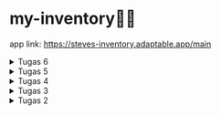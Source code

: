 # my-inventory🌻🌼
app link: https://steves-inventory.adaptable.app/main

<details>
<summary>Tugas 6</summary>

#### JavaScript dan Asynchronous JavaScript  
**Perbedaan antara asynchronous programming dengan synchronous programming**  
Synchronous programming adalah sebuah model pemrograman dimana setiap instruksi dieksekusi satu per satu, dan program menunggu hingga satu instruksi selesai sebelum menjalankan yang berikutnya. Ini berarti bahwa jika ada operasi yang memakan waktu seperti mengambil data dari internet, program akan terhenti dan tidak merespons hingga operasi tersebut selesai. Contohnya adalah saat kita mengambil data dari server dengan AJAX.

Asynchronus programming adalah model pemrograman dimana program dapat melanjutkan menjalankan instruksi lain sambil menunggu operasi tersebut selesai. Contohnya, dengan menggunakan promise atau async/await dalam JavaScript kita dapat mengirim request AJAX ke server selagi menjalankan kode lain saat menunggu responsnya

**Event-driven programming**  
Event-driven programming adalah paradigma pemrograman di mana program merespons peristiwa (events) yang terjadi dalam sistem atau aplikasi dengan sebuah event listener (fungsi atau metode yang akan dijalankan ketika peristiwa terjadi).  

```ruby
document.getElementById("button_add").onclick = addProduct
```
Pada kode tersebut `.onclick` merupakan suatu event dari elemen button yang diambil, dan `addProduct` adalah sebuah event listener (method yang dijalankan) dari event tersebut.

**Jelaskan penerapan asynchronous programming pada AJAX**  
Asynchronous programming pada AJAX memungkinkan pertukaran data dengan server tanpa menghentikan operasi lainnya, hal itu dapat membuat server hanya merender bagian yang diperlukan sebagai respons saat pengguna mengirimkan permintaan. Oleh karena itu, halaman web tetap responsif dan dinamis serta memungkinkan interaksi yang mulus tanpa perlu memuat ulang seluruh halaman.

**Penerapan AJAX menggunakan Fetch API/library jQuery**  
Fetch API dan  jQuery adalah teknologi yang biasa digunakan untuk melakukan permintaan AJAX dalam pengembangan web. Adapun perbedaan antara Fetch API dan jQuery:
*   Fetch API adalah API standar yang telah disertakan dalam semua browser modern. Hal ini berarti Anda tidak perlu lagi mengunduh atau mengimpor library tambahan untuk melakukan permintaan AJAX seperti jQuery.
*   Fetch API menggunakan Promise, yang memungkinkan Anda untuk menulis kode yang lebih bersih dan mudah dibaca saat menangani respons dan kesalahan, sedangkan jQuery memakai callback.  

Berdasarkan perbedaan perbedaan tersebut, menurut saya Fetch API lebih cocok pada tugas kali ini karena aplikasi yang dibuat masih relatif sederhana dan cocok untuk pemula

**Jelaskan bagaimana cara kamu mengimplementasikan checklist di atas secara step-by-step**
1.  **AJAX GET**
    *   Karena saya menginginkan kode yang terpisah untuk Javascript,  saya menyimpan file javascript di dalam folder static yang sudah saya buat sebelumnya.
    *   Buat `script.js` untuk membuat file Javascript pada elemen HTML
    *   Hubungkan `script.js` dengan file HTML dengan menambahkan kode
        ```ruby
        <script src="{% static 'script.js' %}"></script>
        ```
        pada `body` di `base.html`
    *   Agar dapat mengambil data item menggunakan AJAX GET, buat fungsi `getItem()` pada `views.py`
        ```ruby
        def get_product_json(request):
            product_item = Item.objects.filter(user=request.user)
            return HttpResponse(serializers.serialize('json', product_item))
        ```
        Fungsi tersebut meminta semua data yang dimiliki oleh user tertentu
    *   Buat path pada `urls.py` untuk menjalankan function tersebut
        ```ruby
        path('get-product/', get_product_json, name='get_product_json'),
        ```
    *   Buat fungsi untuk mengambil data dari server dengan menggunakan AJAX GET
        ```ruby
        async function getItems() {
            return fetch("/get-product/").then((res) => res.json())
        }
        ```
    *   Membuat fungsi `showItems()` untuk menampilkan seluruh data yang sudah diambil dari function `getItems()`. 
        ```ruby
        const listItems = document.querySelector(".table-items");
        async function showItems() {
            listItems.innerHTML = '';
            let output = "";
            const items = await getItems()
            items.forEach(item => {
                output += `
                <div class="row list-items justify-content-center">
                    <div class="col-3 mepet">
                            <p class="border-minecraft mepet fs-5">${item.fields.name}</p>
                        </div>
                        <div class="col-1 mepet">
                            <p class="border-minecraft mepet fs-5">${item.fields.amount}</p>
                        </div>
                        <div class="col-4 mepet">
                            <p class="border-minecraft mepet fs-5">${item.fields.description}</p>
                        </div>
                        <div class="col-1 p-0" >
                            <button onclick="deleteItem(${item.pk});" class="button-minecraft lebar-max">Delete</button>
                        </div>
                        <div class="col-1 p-0" >
                            <button onclick="editItem()" class="button-minecraft lebar-max">Edit</button>
                        </div>
                        <div class="col-1 p-0">
                            <button onclick="plusItem(${item.pk});" class="button-minecraft lebar-max">+</button>       
                        </div>
                        <div class="col-1 p-0">
                            <button onclick="minItem(${item.pk});" class="button-minecraft lebar-max">-</button>
                        </div>
                    </div>
                </div>
            `;
            });
            listItems.innerHTML = output;
        }
        ```
    *   Panggil fungsi `showItem()` pada Javascript untuk menjalankan fungsi tersebut.

2.  **AJAX POST**
    *   Buat modal untuk menampilkan form
        ```ruby
        <div class="modal fade border-minecraft" id="exampleModal" tabindex="-1" aria-labelledby="exampleModalLabel" aria-hidden="true" style="background-color: rgba(0, 0, 0, 0.1);">
            <div class="modal-dialog">
                <div class="modal-content border-minecraft" style="border-radius: 0;">
                    <div class="modal-header border-minecraft" style="border-radius: 0;">
                        <h1 class="modal-title fs-5" id="exampleModalLabel">Add New Product</h1>
                        <button type="button" class="btn-close" data-bs-dismiss="modal" aria-label="Close"></button>
                    </div>
                    <div class="modal-body border-minecraft" style="border-radius: 0;">
                        <form id="form" onsubmit="return false;">
                            {% csrf_token %}
                            <div class="mb-3">
                                <label for="name" class="col-form-label">Name:</label>
                                <input type="text" class="form-control" id="name" name="name" style="border-radius: 0;"></input>
                            </div>
                            <div class="mb-3">
                                <label for="price" class="col-form-label">Amount:</label>
                                <input type="number" class="form-control" id="amount" name="amount" style="border-radius: 0;"></input>
                            </div>
                            <div class="mb-3">
                                <label for="description" class="col-form-label">Description:</label>
                                <textarea class="form-control" id="description" name="description" style="border-radius: 0;"></textarea>
                            </div>
                        </form>
                    </div>
                    <div class="modal-footer border-minecraft" style="border-radius: 0;">
                        <button type="button" class="button-minecraft" data-bs-dismiss="modal">Close</button>
                        <button type="button" class="button-minecraft" id="button_add" data-bs-dismiss="modal">Add Product</button>
                    </div>
                </div>
            </div>
        </div>
        ```
    *   Buat button untuk menampilkan modal yang sudah dibuat dengan menargetkan modal yang ber-id `exampleModal`
        ```ruby
        <button type="button" class="button-minecraft mx-auto d-block mb-2" style="width: 10rem;" data-bs-toggle="modal" data-bs-target="#exampleModal">Add Product by AJAX</button>
        ```
    *   Agar dapat mengirim data item menggunakan AJAX POST, buat fungsi `add_item_ajax()` pada `views.py`
        ```ruby
        @csrf_exempt
        def add_item_ajax(request):
            if request.method == 'POST':
                name = request.POST.get("name")
                amount = request.POST.get("amount")
                description = request.POST.get("description")
                user = request.user

                new_product = Item(name=name, amount=amount, description=description, user=user)
                new_product.save()

                response_data = {
                    'success': True,
                    'message': 'Berhasil menambahkan ' + name
                }
            return JsonResponse(response_data)
        ```
        Fungsi tersebut menambahkan Item baru pada model yang dibuat dan mengirimkan response berupa status dan pesan sukses
    *   Buat path pada `urls.py` untuk menjalankan function tersebut
        ```ruby
        path('create-ajax/', add_item_ajax, name='add_item_ajax'),
        ```
    *   Buat fungsi untuk mengambil data dari server dengan menggunakan AJAX POST
        ```ruby
        async function addProduct() {
            fetch("/create-ajax/", {
                method: "POST",
                body: new FormData(document.querySelector('#form'))
            })
            .then(res => res.json())
            .then(data =>{
                if (data.success){
                    showItems();
                    messageBox.innerHTML = `
                    <p class="text-center">${data.message}<p>
                    `;
                }
            })
            document.getElementById("form").reset()
            return false
        }

        document.getElementById("button_add").onclick = addProduct
        ```
3.  **Melakukan perintah collectstatic**
    memodifikasi bagian `STATIC_URL` dan `STATIC_ROOT` pada `settings.py`
    ```ruby
    STATIC_URL = 'static/'

    STATICFILES_DIRS = [
        BASE_DIR / "static"
    ]
    ```
    Jalankan pertintah untuk `collectstatic`
    ```ruby
    python manage.py collectstatic
    ```

</details>

<details>
<summary>Tugas 5</summary>

#### Desain Web menggunakan HTML, CSS dan Framework CSS
**Manfaat dari setiap element selector dan kapan waktu yang tepat untuk menggunakannya**  
*   Element Selector: digunakan untuk mengubah style semua elemen yang memiliki tag HTML yang sama.
    ```ruby
    p {
  
    }
    ```
*   ID Selector: digunakan untuk mengubah style elemen HTML yang memiliki ID unik yang sesuai
    ```ruby
    #header{
    ...
    }
    ```
*   Class Selector: digunakan untuk mengubah style semua elemen yang memiliki class yang sama. Biasanya digunakan untuk elemen HTML yang mempunyai beberapa style yang sama.
    ```ruby
    .card-header{
    ...
    }
    ```

**Jelaskan HTML5 Tag**   
Banyak sekali Tag HTML, dan berikut adalah beberapa Tag HTML yang saya ketahui:
*   `<p>` digunakan untuk membuat paragraf teks.
*   `<br>` digunakan untuk membuat pemisah baris (line break) dalam teks.
*   `<ul>` digunakan untuk membuat list yang  tak terurut (unordered list).
*   `<ol>` digunakan untuk membuat list yang terurut (ordered list). 
*   `<li>` digunakan dalam elemen `<ul>` dan `<ol>` untuk menandakan setiap item dalam daftar. 
*   `<div>` digunakan untuk membuat kontainer yang biasanya digunakan untuk mengelompokkan elemen HTML lainnya.
*   `<header>` digunakan untuk menunjukkan head dari sebuah halaman, biasanya berisi seperti judu, navbar, dll.

**Jelaskan perbedaan antara margin dan padding.**    
![image](https://github.com/nadriha/my-inventory/assets/116888619/34814590-073f-4b43-96d6-9e2e434da693)  
Bisa dilihat dari gambar diatas, padding adalah ruang di dalam elemen, yaitu jarak antara isi di dalam elemen dengan batas elemen itu sendiri. Padding memengaruhi elemen dengan cara memberikan ruang tambahan di dalam elemen tersebut. Sedangkan margin adalah ruang di luar elemen, yang berarti itu adalah jarak antara elemen  dengan elemen-elemen lain di sekitarnya. Margin memengaruhi elemen dengan cara membuat jarak antara elemen dan elemen-elemen lain yang ada di sekitarnya.  

**Jelaskan perbedaan antara framework CSS Tailwind dan Bootstrap. Kapan sebaiknya kita menggunakan Bootstrap daripada Tailwind, dan sebaliknya?**    
Tailwind CSS adalah kerangka kerja CSS membangun tampilan dengan menggabungkan kelas-kelas utilitas yang telah didefinisikan sebelumnya. Ini memungkinkan tingkat kustomisasi yang tinggi dan ukuran file CSS yang lebih kecil karena hanya memuat kelas-kelas utilitas yang telah didefinisikan sebelumnya. Selain itu, Tailwind CSS memiliki memberikan fleksibilitas dan adaptabilitas tinggi terhadap proyek. Sedangkan Bootstrap, adalah kerangka kerja CSS "component based" yang menyediakan sejumlah besar komponen UI siap pakai, tetapi mungkin memerlukan lebih banyak penyesuaian. Oleh karena itu, Bootstrap memiliki file CSS yang lebih besar dibandingkan dengan Tailwind CSS karena termasuk banyak komponen yang telah didefinisikan. Bootstrap sering kali menghasilkan tampilan yang lebih konsisten di seluruh proyek karena menggunakan komponen yang telah didefinisikan.

Bootstrap cocok ketika kita membutuhkan website dengan solusi yang simple dengan komponen yang telah dibuatkan sebelumnya dan konsistensi tampilan yang kuat. Di sisi lain, Tailwind cocok ketika kita menginginkan kustomisasi yang tinggi, mengutamakan ukuran file yang kecil, dan ingin memahami secara mendalam bagaimana tampilan dibangun.

**Jelaskan bagaimana cara kamu mengimplementasikan checklist di atas secara step-by-step**
*   Karena saya menginginkan kode yang terpisah untuk HTML dan CSS, saya membuat directory baru bernama static yang akan menyimpan file CSS dan elemen yang dibutuhkan.
*   Buat `styles.css` untuk mengatur style pada elemen HTML
*   Hubungkan `styles.css` dengan file HTML dengan menambahkan kode
    ```ruby
    <link rel="stylesheet" href="{% static 'styles.css' %}">
    ```
    pada `head` di `base.html`
*   Hubungkan `styles.css` dengan projek Django utuk menggunakan static files yang merupakan file-file pendukung HTML pada suatu situs web dengan menambahkan kode
    ```ruby
    STATICFILES_DIRS = [
    BASE_DIR / "static"
    ]
    ```
*   Mengubah tampilan login pada `login.html` dengan membuat border dan mengubah margin-marginnya
    ```ruby
    {% block content %}
    <div class="login container background d-flex justify-content-center align-items-center min-vh-100">
        
        <div class=" border-minecraft p-3" style="width: 50%;">
            <h1>Login</h1>

            <form method="POST" action="">
                {% csrf_token %}
                <div>
                    <div class="mb-2">
                        <label for="username" class="form-label mb-0">Username</label>
                        <input type="text" class="form-control border-minecraft mt-0" style="background-color: #c6c6c6;border-radius: 0;" id="username" name="username" placeholder="Username">
                    </div>
                    <div class="mb-3">
                        <label for="password" class="form-label mb-0">Password</label>
                        <input type="password" class="form-control border-minecraft mt-0" style="background-color: #c6c6c6;border-radius: 0;" id="password" name="password" placeholder="Password">
                    </div>
                    <button type="submit" class="button-minecraft mb-2 ">Login</button>
                </div>
            </form>

            {% if messages %}
                <ul>
                    {% for message in messages %}
                        <li>{{ message }}</li>
                    {% endfor %}
                </ul>
            {% endif %}

            <div class="mt-auto">
                Don't have an account yet? <a href="{% url 'main:register' %}">Register Now</a>
            </div>
        </div>
    </div>
    {% endblock content %}
    ```
*   Mengubah tampilan `register.html` agar sama dengan `login.html` dengan menambahkan border dan background
    ```ruby
    {% block content %}  

    <div class="container register background d-flex justify-content-center align-items-center min-vh-100">
        <div class="row border-minecraft p-3" style="width: 70%;">
                <h1>Register</h1>
                
                <form method="POST">
                    {% csrf_token %}
                    {{ form.as_p }}
                    <button type="submit" class="button-minecraft" style="height: 2rem;">Register</button>
                </form>
                
                {% if messages %}
                    <div class="alert alert-info mt-3">
                        <ul>
                            {% for message in messages %}
                                <li>{{ message }}</li>
                            {% endfor %}
                        </ul>
                    </div>
                {% endif %}
            
        </div>
    </div>

    {% endblock content %}
    ```
*   Mengubah tampilan `create_item.html` dan `edit_product.html` menggunakan template yang sama dengan menambahkan border dan juga mengubah padding pada container
*   Pada setiap langkah langkah diatas, saya menambahkan style pada css eksternal (`styles.css`) dengan kode berikut
    ```ruby
    @import url('https://fonts.googleapis.com/css2?family=VT323&display=swap');

    body{
        font-family: 'VT323';
        background-color: #c6c6c6;
        
    }

    .border-minecraft {
        background-color: #8b8b8b ; 
        box-shadow: inset 1.5px 1.5px 0px rgba(55, 55, 55, 0.8), 
                    inset -2px -2px 0px #ffffff;
        height: 100%;

    }

    .button-minecraft {
        background-color: #c6c6c6 ; 
        box-shadow: inset 1.5px 1.5px 0px rgba(55, 55, 55, 0.8), 
                    inset -2px -2px 0px #ffffff;
        height: 100%;
    }

    .tidak-bold {
        font-weight: normal; /* This makes the font not bold */
    }

    .mepet {
        padding: 0;
        margin: 0;
    }

    .lebar-max{
        width: 100%;
    }

    .login{
        background-image: url('/static/images/minecraft-wallpaper-hd.jpg'); /* Update the path to your background image */
        background-size: cover;
        background-repeat: no-repeat;
        max-width: 100%;
    }

    .register{
        background-image: url('/static/images/minecraft-wallpaper-hd.jpg'); /* Update the path to your background image */
        background-size: cover;
        background-repeat: no-repeat;
        max-width: 100%;
    }

    ```
*   Tambahkan navbar pada `main.html` dengan menggunakan template yang tersedia dari Bootsrap. 
*   Tambahkan Header yang berisi nama, kelas, dan kapan terakhir user login.
*   Gunakan grid pada Bootsrap untuk menampilkan list of item, yang seiap column dipakaikan border masing masing.
*   Ubah tampilan button-button dengan memakaikan class yang sama
    ```ruby
    {% extends 'base.html' %}

    {% block content %}

        <!--Navigation Bar-->
        <nav id="navigation" class="navbar navbar-expand-lg navbar-dark border-minecraft">
            <div class="container">
                <p class="navbar-brand fs-2 p-0 mb-0" href="#" >MY INVENTORY</p>
                <a class="fs-5" href = "{% url 'main:logout' %}">
                    <button class="border-minecraft" style="background-color: #c6c6c6; ">Logout</button >
                </a>
            
            </div>
        </nav>
        <!--End Navigation Bar-->
        <!--Header-->
        <section style="background-color: #c6c6c6;">
            <h2 class="text-center m-0 pt-2">Hello, {{name}} from {{class}}!</h2>
            <p class="text-center mb-0">Last login: {{ last_login }}</p>
        </section>
        <!--End of Header-->
        <!--Tabel-->
        <section style="background-color: #c6c6c6;">
            <div class="container items text-center mb-3" style="max-width: 60%;">
                <div class="row">
                <div class="col">
                    <h5 class="mt-4 mb-2">{{name}}'s Inventory</h2>
                </div>
                </div>
                <div class="row">
                    <div class="col-3">
                    Name
                    </div>
                    <div class="col-1">
                        Amount
                    </div>
                    <div class="col-4">
                        Description
                    </div>
                </div>
                {% for item in items %}
                <div class="row justify-content-center">
                    <div class="col-3 mepet">
                        <p class="border-minecraft mepet fs-5">{{item.name}}</p>
                    </div>
                    <div class="col-1 mepet">
                        <p class="border-minecraft mepet fs-5">{{item.amount}}</p>
                    </div>
                    <div class="col-4 mepet">
                        <p class="border-minecraft mepet fs-5">{{item.description}}</p>
                    </div>
                    <div class="col-1 p-0" >
                        <a href="{% url 'main:delete_item' item.id %}">
                            <input type="hidden"  value="{{ item.id }}">
                            <button class="button-minecraft lebar-max">Delete</button>
                        </a>
                    </div>
                    <div class="col-1 p-0" >
                        <a href="{% url 'main:edit_product' item.pk %}">
                            <button class="button-minecraft lebar-max">
                                Edit
                            </button>
                        </a>
                    </div>
                    <div class="col-1 p-0">
                        <a href="{% url 'main:tambah_item' item.id %}">
                            <input type="hidden" value="{{ item.id }}">
                            <button class="button-minecraft lebar-max">+</button>
                        </a>
                    </div>
                    <div class="col-1 p-0">
                        <a href="{% url 'main:kurang_item' item.id %}">
                            <input type="hidden" value="{{ item.id }}">
                            <button class="button-minecraft lebar-max">-</button>
                        </a>
                    </div>
                </div>
                {% endfor %}
            </div>
        </section>
        <!--End of Tabel-->
        <!--Messages-->
        </section style="background-color: #c6c6c6; min-height: 2rem;">
            {% if messages %}
                <ul class="text-center">
                    {% for message in messages %}
                        <p class="mt-2">{{ message }}</p>
                    {% endfor %}
                </ul>
            {% endif %} 
        </section> 
        <!--End of messages-->
        <!--Add Item-->
        <section class="text-center" style="background-color: #c6c6c6">
            <a href="{% url 'main:create_item' %}">
                <button class="button-minecraft" style="width: 10rem;">
                    Add New Item
                </button>
            </a>
            
            <a href="{% url 'main:logout' %}">
                <button class="button-minecraft" style="width: 10rem">
                    Logout
                </button>
            </a>
        </section>
        <!--End of Add Item-->
    {% endblock content %}
    ```
*   Tambahkan kode dibawah, untuk menandakan elemen `p` terakhir pada `row` berubah menjadi warna merah
    ```ruby
    .row:last-child p{
    background-color: red;
    }
    ```
</details>

<details>
<summary>Tugas 4</summary>

#### Implementasi Autentikasi, Session, dan Cookies pada Django
**Apa itu Django UserCreationForm, dan jelaskan apa kelebihan dan kekurangannya?**  
Django UserCreationForm adalah tool yang dapat membuat login pengguna dengan cara mengimpor authentication modul pada django. UserCreationForm ini digunakan untuk membuat user baru dalam sebuah aplikasi django dengan sebuah form. UserCreationForm juga merupakan sebuat template untuk membuat user yang memiliki tiga input, yaitu username, password1, dan password2 (yang digunakan untuk konfirmasi kata sandi). Didalamnya juga sudah terdapat authentikasi agar semua input yang diberikan oleh user adalah valid.  
Kelebihan:  
- Mudah digunakan  
- Efisiensi waktu  

Kekurangan:  
- Tampilan default yang kurang sesuai untuk pengguna  
- Terbatas untuk validasi yang kompleks

**Apa perbedaan antara autentikasi dan otorisasi dalam konteks Django, dan mengapa keduanya penting?**  
Autentikasi yaitu proses dimana Django memverifikasi seorang user adalah benar user dari aplikasi tersebut, sementara otorisasi yaitu proses dimana Django memberikan izin/menentukan izin apa yang bisa dilakukan oleh pengguna yang telah terautentikasi.  

Autentikasi dan otorisasi dalam Django sangat penting karena keduanya berperan dalam menjaga keamanan dan perlindungan data dalam aplikasi web. Dengan memadukan autentikasi dan otorisasi yang sesuai, kita dapat menjaga tingkat keamanan, mengendalikan hak akses, melindungi privasi pengguna, dan bahkan dapat mendeteksi pelaku jika terjadi suatu penyalahgunaan aplikasi.

**Apa itu cookies dalam konteks aplikasi web, dan bagaimana Django menggunakan cookies untuk mengelola data sesi pengguna?**  
Cookies adalah data yang berukuran kecil yang disimpan pada sisi klien/user. Cookies digunakan oleh aplikasi web untuk menyimpan informasi yang dapat diakses kembali saat pengguna melakukan request pada situs web yang sama.  

Pada Django, cookies biasanya digunakan untuk menyimpan Session ID yang dapat dianggap sebagai suatu token (barisan karakter) untuk mengenali session yang unik pada aplikasi web tertentu. Session ID ini kemudian dipetakan ke suatu database pada sisi web server. Kemudian, saat klien mengirimkan request, browser juga mengirimkan suatu session ID ke server. Server akan mencari data pada database berdasarkan session ID yang didapat, lalu mengembalikan data yang diminta.

**Apakah penggunaan cookies aman secara default dalam pengembangan web, atau apakah ada risiko potensial yang harus diwaspadai?**  
Secara default, cookies adalah mekanisme penyimpanan data yang relatif aman karena data cookies hanya dapat diakses oleh server yang mengatur cookie tersebut. Namun, terdapat juga risiko potensial cookies yang harus diwaspadai, yaitu ketika cookie mengandung informasi yang sensitif, seperti password, cookies yang tidak dienkripsi, dan juga pencurian cookies.  

**Jelaskan bagaimana cara kamu mengimplementasikan checklist di atas secara step-by-step.**
1.  Mengimplementasikan fungsi registrasi, login, dan logout untuk memungkinkan pengguna untuk mengakses aplikasi sebelumnya dengan lancar.  
    **Registrasi**
    *   Mengimport library `redirect`, `UserCreationForm`, dan `messages` pada `views.py`
    *   Membuat function `register` dengan form dari `UserCreationForm`
        ```ruby
        def register(request):
        form = UserCreationForm()

        if request.method == "POST":
            form = UserCreationForm(request.POST)
            if form.is_valid():
                form.save()
                messages.success(request, 'Your account has been successfully created!')
                return redirect('main:login')
        context = {'form':form}
        return render(request, 'register.html', context)
        ```
    *   Membuat tampilan html (`register.html`) pada direktori `templates` untuk menampilkan form untuk registrasi
    *   Pada `register.html` taruh form yang didapat dari `UserCreationForm`
        ` {{ form.as_table }}` dan menaruh button `Daftar` untuk mensubmit form.
    *   Menambahkan path url ke dalam `urls.py` dan memasukan function `register` yang telah diimport dari `views.py`  

    **Login**
    *   Mengimport function `authenticate` dan `login` dari `django.contrib.auth`
    *   Membuat function untuk login user 
        ```ruby
        def login_user(request):
        if request.method == 'POST':
            username = request.POST.get('username')
            password = request.POST.get('password')
            user = authenticate(request, username=username, password=password)
            if user is not None:
                login(request, user)
                response = HttpResponseRedirect(reverse("main:show_main")) 
                response.set_cookie('last_login', str(datetime.datetime.now()))
                return response
            else:
                messages.info(request, 'Sorry, incorrect username or password. Please try again.')
        context = {}
        return render(request, 'login.html', context)
        ```
    *   Membuat tampilan html (`register.html`) pada direktori `templates` untuk menampilkan halaman login
    *   Menambahkan path url ke dalam `urls.py` dan memasukan function `login_user` yang telah diimport dari `views.py`  

    **Logout**
    *   Mengimport function `logout` dari `django.contrib.auth`
    *   Membuat function untuk logout
        ```ruby
        def logout_user(request):
            logout(request)
            response = HttpResponseRedirect(reverse('main:login'))
            response.delete_cookie('last_login')
            return response
        ```
    *   Tambahkan button untuk logout pada `main.html` yang di-link menucu path `logout`
    *   Menambahkan path url ke dalam `urls.py` dan memasukan function `logout_user` yang telah diimport dari `views.py`  

    *   Agar pengguna yang masuk hanya pengguna yang sudah login, maka masukkan kode
        ```ruby
        @login_required(login_url='/login')
        ```
        pada barus sebelum fungsi `show_main` dibuat.

2. Membuat dua akun pengguna dengan masing-masing tiga dummy data menggunakan model yang telah dibuat pada aplikasi sebelumnya untuk setiap akun di lokal.  
    *   Membuat akun pengguna dengan cara klik `Register Now`
    *   Memasukan username dan password sesuai ketentuan
    *   Klik `Daftar`
    *   Login sesuai username dan password yang di daftarkan
    *   Klik `Add New Item` untuk menambah barang di Inventory
   ![messageImage_1695777866470](https://github.com/nadriha/my-inventory/assets/116888619/103e1d96-d66f-4699-a8f3-d583e0d5491f)
   ![messageImage_1695778156459](https://github.com/nadriha/my-inventory/assets/116888619/207eafaa-eb09-480a-ae43-2939de18a2ff)

3. Menghubungkan model Item dengan User.  
    *   Mengimport `User` pada `models.py`
    *   Menambahkan variable `User` dengan menggunakan `ForeignKey` agar setiap item dapat diasosiasikan dengan seotang user
        ```ruby
        class Item(models.Model):
            user = models.ForeignKey(User, on_delete=models.CASCADE)
        ```
    *   Ubah fungsi `create_item` pada `views.py` agar mempunyai attribut `user` dengan cara mengambil variable user pada request
        ```ruby
        item = form.save(commit=False)
        item.user = request.user
        item.save()
        ```
    *   Tambahkan filter pada variable items di fungsi `show_main` pada `main.html` agar item yang diambil pada variable `items` hanya item yang cocok dengan nama user.
        ```ruby
        def show_main(request):
        products = Item.objects.filter(user=request.user)
        ```  
    * Migrate agar perubahan pada model dapat teraplikasi.  

4. Menampilkan detail informasi pengguna yang sedang logged in seperti username dan menerapkan cookies seperti last login pada halaman utama aplikasi.  
    **Menampilkan detail informasi pengguna yang sedang logged in**
    *   Pada fungsi `show_main` bagian `context`, ambil username dari properti dari objek `request.user` dan masukan ke dalam variable `name`.
        ```ruby
        def show_main(request):
        products = Product.objects.filter(user=request.user)

        context = {
            'name': request.user.username,
        }
        ```
    **Cookies seperti last login pada halaman utama aplikasi**
    *   Pada fungsi `login_user` ketika user berhasil login, masukan waktu kapan user tersebut login dengan cara:
        ```ruby
        response.set_cookie('last_login', str(datetime.datetime.now()))
        ```
    *   Pada fungsi `show_main`, tambahkan variable `last_login` di dalam `context` yang mempunyai value
        ```ruby
        request.COOKIES['last_login']
        ```
        Kode tersebut mereturn variable `last_login` yang dibuat saat user login dan memasukkannya ke dalam variable `last_login`. 
    *   Agar variable `last_login` dapat muncul pada halaman utama aplikasi web, tambahkan kode 
        ```ruby
        <h5>Sesi terakhir login: {{ last_login }}</h5>
        ```` 
        pada `main.html`.

</details>

<details>
<summary>Tugas 3</summary>

#### Form dan Data Delivery

**Apa perbedaan antara form POST dan form GET dalam Django?**
Method GET dan POST digunakan untuk mengirim data dari client ke server dalam HTTP, tetapi perbedaan utama antara keduanya adalah bahwa method GET membawa parameter permintaan yang ditambahkan dalam string URLnya, sedangkan POST membawa parameter permintaan dalam body, yang membuatnya lebih aman dalam pengiriman data dari client ke server.  
contoh:  
GET = https://www.google.com/search?q=<b>whats+get+method</b>..  
POST = https://www.dummyweb.com/submit-form

**Apa perbedaan utama antara XML, JSON, dan HTML dalam konteks pengiriman data?**
* **XML**  
XML adalah markup language yang diguankan untuk menyimpan dan mengirimkan data. XML didefinisikan sebagai aturan untuk mengubah dokumen menjadi sebuah kode yang dapat dibaca oleh mesin dan juga manusia. XML memiliki fleksibilitas yang tinggi karena dapat digunakan untuk mendefinisikan tipe data yang bebas. XML menggunakan sintaks yang berbasis tag dengan elemen yang diapit oleh tanda kurung sudut (<>).  

* **JSON**  
Berbeda dari XML, JSON merupakan format file berbasis teks yang mudah dibaca oleh manusia yang umumnya digunakan dalam proses pertukaran data antara server dan client. JSON menggunakan sintaksis yang berbasis objek dengan pasangan nama-nilai yang diapit oleh kurung kurawal {} seperti dictionary pada python. JSON digunakan secara luas dalam pengembangan web untuk pertukaran data antara server dan klien.  

* **HTML**  
Sama seperti XML, HTML adalah markup language yang digunakan untuk membuat halaman website dan aplikasi web. HTML biasanya digunakan dalam pembuatan tampilan dan struktur halaman web dan memiliki aturan yang lebih terbatas dibandingkan dengan XML dan JSON. HTML menggunakan sintaksis yang mirip dengan XML, tetapi memiliki tujuan yang berbeda dan penamaan tipe data lebih terbatas.  

**Mengapa JSON sering digunakan dalam pertukaran data antara aplikasi web modern?**  
JSON sering digunakan dalam pertukaran data karena dapat mempermudah proses pertukaran data dan mengolah proses data pada web. JSON memiliki format teks yang ringan dan memiliki format data yang mudah diurai tanpa perlu menulis banyak kode dalam berbagai bahasa pemrograman yang berbeda. Hal ini menjadikan JSON sangat efisien dalam mentransfer dan menggunakan data tidak seperti pada XML.

**Jelaskan bagaimana cara kamu mengimplementasikan checklist di atas secara step-by-step**  
1.  Membuat input form untuk menambahkan objek model pada app sebelumnya.
    *   Membuat file `forms.py` untuk menyimpan forms code dengan mengimport `ModelForm`
    *   Menambahkan class `ItemForm` yang akan menerima input dari user dan ditambahkan ke model `Item`
    *   Membuat function `create_item` pada `views.py` untuk memproses hasil input yang user berikan. 
    *   Menambahkan path url `create_item` agar bisa menampilkan `create_item.html` dan menjalankan fungsi `create_item`
  
2. Menambahkan 5 fungsi views untuk melihat objek yang sudah ditambahkan dalam format HTML, XML, JSON, XML by ID, dan JSON by ID.
    *   Pada `views.py` dalam direktori `main`, import `HttpResponse` dan `Serializer` yang digunakan untuk mentranslate objek model menjadi format yang diinginkan dan ditampilkan pada web.
    *   Membuat function yang menerima input dari user, mengambil data dari model dan mengembalikan HTTP Response dengan data yang sudah diubah ke format yang diinginkan   

    ```ruby
        def show_xml(request):
    data = Item.objects.all()
    return HttpResponse(serializers.serialize("xml", data), content_type="application/xml")

    def show_json(request):
        data = Item.objects.all()
        return HttpResponse(serializers.serialize("json", data), content_type="application/json")
    ```
    *   Jika request membutuhkan `id`, masukkan parameter `id` yang dimuat pada variabel ke dalam fungsi, dan data akan difilter sesuai `id` yang dinput yang terdapat pada variable `pk` pada model.   

    ```ruby
    def show_xml_by_id(request, id):
        data = Item.objects.filter(pk=id)
        return HttpResponse(serializers.serialize("xml", data), content_type="application/xml")

    def show_json_by_id(request, id):
        data = Item.objects.filter(pk=id)
        return HttpResponse(serializers.serialize("json", data), content_type="application/json")
    ```

    *   Menampilkan isi form pada file `main.html` dengan menyisipkan code pada tag `{%block content %}`
    ```ruby
        {% for product in products %}
            <tr>
                <td>{{product.name}}</td>
                <td>{{product.price}}</td>
                <td>{{product.description}}</td>
                <td>{{product.date_added}}</td>
            </tr>
        {% endfor %}
    ```


3. Membuat routing URL untuk masing-masing views yang telah ditambahkan pada poin 2.
    *   Buat path dalam `urls.py` dalam direktori `main` untuk menampilkan respons dari function yang dibuat.  

    ```ruby
        path('xml/', show_xml, name='show_xml'), 
        path('json/', show_json, name='show_json'), 
    ```
    *   Pada request yang membutuhkan `id`, masukkan variable `id` yang akan dicari ke dalam endpoint tersebut.  

    ```ruby
        path('xml/<int:id>/', show_xml_by_id, name='show_xml_by_id'),
        path('json/<int:id>/', show_json_by_id, name='show_json_by_id'), 
    ```
**Postman**  
*<b>HTML</b>
![image](https://github.com/nadriha/my-inventory/assets/116888619/9586608a-434e-4582-9e6b-93f7dec75b56)
* <b>JSON</b>
![image](https://github.com/nadriha/my-inventory/assets/116888619/9dd8d41b-2fed-4c66-97db-54cc3fe7a16e)
* <b>XML</b>
![image](https://github.com/nadriha/my-inventory/assets/116888619/b2ebcc9d-524d-44c5-9636-bc6b1b9eb5f6)
* <b>JSON by ID</b>
![image](https://github.com/nadriha/my-inventory/assets/116888619/99bca72b-e2c2-4ede-8b23-867236d99ada)
* <b>XML by ID</b>
![image](https://github.com/nadriha/my-inventory/assets/116888619/f33b1c2d-4a90-4479-96cf-2e6908979cca)


</details>

<details>
<summary>Tugas 2</summary>

#### Implementasi Model-View-Template (MVT) pada Django
**Steps:**
1.  Membuat proyek Django baru  
    * Membuat  dierktori dengan nama aplikasi yang diinginkan dan membuat file   dependencies seperti file [requirements](/requirements.txt) yang berisi kumpulan modul/library framework yang diperlukan.  
    * Menjalankan virtual environtment dengan menjalankan perintah `env\Scripts\activate.bat`.  
    * Menginstal dependencies tersebut dengan menjalankan perintah `pip install -r requirements.txt`.  
    * Setelah menginstall dependencies tersebut, buat poyek Django dengan perintah `django-admin startproject my_inventory .`
2.  Membuat aplikasi dengan nama main pada proyek tersebut.  
    Menjalankan perintah `python manage.py startapp main`. Django akan membuat direktori [main](/main) yang merupakan sebuah direktori aplikasi untuk mengkonfigurasi fungsionalitas pada aplikasi tersebut. Pada direktori tersebut juga terdapat file-file seperti  `models.py`, `views.py`, `urls.py`, dsb.
3.  Melakukan routing pada proyek agar dapat menjalankan aplikasi main.
    Agar dapat menjalankan aplikasi main, dalam `settings.py` tedapat variable `INSTALLED_APPS` dan tambahkan `main` ke dalam isi list tersebut. Hal tersebut berfungsi untuk mengakses model, tampilan, fungsi, dll pada aplikasi `main`
4.  Membuat model pada aplikasi main dengan nama Item dan memiliki atribut.  
    *  File `models.py` dalam direktori main membuat model `Item` yang menerapkan `models.Model` yang merupakan kelas dasar untuk mendefinisikan model pada Django.
    * Pada class tersebut, tambahkan atribut-atribut seperti `name`, `amount`, dan `description`
    * Sertakan pula tipe data yang ssesuai seperti `CharField`, `IntegerField`, dan `TextField`.
    * Agar perubahan pada model dapat dideteksi dalam proyek, jalankan `python manage.py makemigrations` untuk mekciptakan perubahan model.
    * Jalankan perintah `python manage.py migrate` untuk mengimplementasikan perubahan model tersebut.
5.  Membuat sebuah fungsi pada views.py untuk dikembalikan ke dalam sebuah template HTML
    * Tambahkan kode `from django.shortcuts import render` pada file `views.py` dalam folder `main`. kode tersebut berguna untuk me-render tampilan HTML menggunakan data yang ada
    * Membuat fungsi `show_main` pada `views.py` yang menerima parameter `request`
    * Tambahkan variable berupa directory berisi data yang akan diteruskan ke tampilan HTML
    * Fungsi `show_main` tersebut mereturn fungsi render yang meneruskan 3 argumen, yaitu `request`, `main.html`(nama file html yang menjadi target untuk merender data tersebut), dan `context`.
6.  Membuat sebuah routing pada `urls.py` aplikasi main untuk memetakan fungsi yang telah dibuat pada `views.py`.
    * Membuat file `urls.py` dalam folder `main`
    * Mengimport `path` dari library `django.urls` dan fungsi `show_main` dari file views.py yang berada di main.
    * Tambahkan variable `urlpatterns` yang berbentuk list.
    * Tambahkan pola URL menggunakan fungsi `path` 
    * Pada parameter fungsi path,  masukan fungsi `show_main` yang sudah di import pada fungsi tersebut.
7.  Melakukan deployment ke Adaptable terhadap aplikasi yang sudah dibuat.
    * Sign in Adaptable menggunakan GitHub, dan sambungkan repository
    * Pilih repository yag akan dibuat menjadi web
    * Pilih `Python App Template` sebagai template deployment dan `PostgreSQL`sebagai tipe basis data yang akan digunakan.
    * Sesuaikan python yang digunakan pada perangkat
    * Tambahkan `Start Command` yang berisi dengan perintah `python manage.py migrate && gunicorn my_inventory.wsgi`
    * Ceklis `HTTP Listener on PORT`
    * Klik `Deploy App`

**Bagan yang berisi request client ke web aplikasi berbasis Django**
![bagan-django](https://github.com/nadriha/my-inventory/assets/116888619/caa929ae-6fe5-4845-a346-6f64004d2dc4)

Pada bagan tersebut dilihat bahwa request datang dari user yang ditangkap oleh `urls.py`. Kemudian oleh `urls.py` diteruskan ke `views.py` yang akan memproses request tersebut. `views.py` meminta `models.py` mengakses database untuk mengambil data dan akan dikembalikan lagi ke `models.py` dan diteruskan lagi ke `views.py`. Data yang sudah didapat dari `views.py` render oleh `template` dan diberikan lagi ke `views.py` untuk menjadi response kepada user.

**Mengapa kita menggunakan virtual environment? Apakah kita tetap dapat membuat aplikasi web berbasis Django tanpa menggunakan virtual environment?**  
Kita tetap dapat membuat aplikasi web berbasis Django tanpa menggunakan virtual environment, tetapi dianjurkan untuk menggunakan virtual environment karena dengan menggunakan virtual environment, kita membuat lingkungan yang terisolasi yang tidak saling terkait dan dapat diaktifkan atau dinonaktifkan sesuai kebutuhan. Hal tersebut bisa digunakan untuk mengelola dependencies proyek secara terpisah dan memungkinkan menggunakan versi Django dan Python yang berbeda.

**Jelaskan apakah itu MVC, MVT, MVVM dan perbedaan dari ketiganya.**
* **MVC(Model-View-Controller)**
Membagi kode aplikasi dibagi menjadi 3 komponen, yaitu untuk 
a. Model: Komponen untuk menyimpan data aplikasi, tidak ada kaitannya dengan tampilan aplikasi. Model berfungsi untuk komunikasi dengan database dan jaringan.  
b. View: Komoponen untuk membuat UI yang mengatur tampilan dari data yang diterima dari Model.  
c. Controller: Penghubung antara View dan Model. Mengandung logika dari aplikasi.
* **MVT (Model-View-Template)**
Sama seperti MVC, kode dibagi aplikasi dibagi menjadi 3 komponen, yaitu  
a. Model: Tempat untuk data seperti dalam MVC.  
b. View: Komponen untuk membuat tampilan, sama seperti dalam MVC.    
c. Template: Komponen untuk mengatur bagaimana data ditampilkan di tampilan.
Mirip dengan MVC tetapi perbedaan terdapat komponen `Template` yang berperan sebagai komponen untuk menampilkan page content dan biasanya berisi kode HTML yang merender data.
* **MVVM (Model-View-ViewModel)**  
Sama juga seperti MVC, kode dibagi aplikasi dibagi menjadi 3 komponen, yaitu  
a. Model: Komponen ini berfungsi sebagai tempat untuk data aplikasi  
b. View: Kode yang akan ditampilkan pada layar aplikasi, memberi tahu ViewModel tentang input dari pengguna, dan tidak ada logika aplikasi di dalam komponen ini.  
c. ViewModel: Perantara antara Model Dan View. Komponen ini menyediakan dan menjaga koneksi aliran data dan memastikan jika data berubah pada model, maka tampilan juga diperbaharui.  
Perbedaan terdapat pada ViewModel yang hanya menjadi jembatan antara Model dan View

</details>

